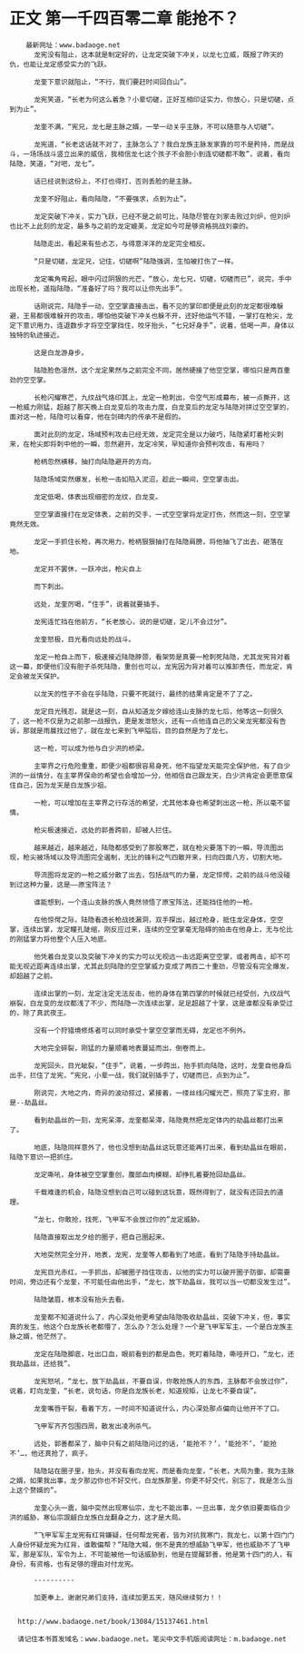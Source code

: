 # 正文 第一千四百零二章 能抢不？
        最新网址：www.badaoge.net
          龙宪没有阻止，这本就是制定好的，让龙定突破下冲关，以龙七立威，既报了昨天的仇，也能让龙定感受实力的飞跃。
      
          龙奎下意识就阻止，“不行，我们要赶时间回白山”。
      
          龙宪笑道，“长老为何这么着急？小辈切磋，正好互相印证实力，你放心，只是切磋，点到为止”。
      
          龙奎不满，“宪兄，龙七是主脉之婿，一举一动关乎主脉，不可以随意与人切磋”。
      
          龙宪道，“长老这话就不对了，主脉怎么了？我白龙族主脉发家靠的可不是矜持，而是战斗，一场场战斗竖立出来的威信，我相信龙七这个孩子不会胆小到连切磋都不敢”，说着，看向陆隐，笑道，“对吧，龙七”。
      
          话已经说到这份上，不打也得打，否则丢脸的是主脉。
      
          龙奎不好阻止，看向陆隐，“不要强求，点到为止”。
      
          龙定突破下冲关，实力飞跃，已经不是之前可比，陆隐尽管在刘家击败过刘炉，但刘炉也比不上此刻的龙定，最多与之前的龙定媲美，龙定如今可是够资格挑战刘豪的。
      
          陆隐走出，看起来有些忐忑，与得意洋洋的龙定完全相反。
      
          “只是切磋，龙定兄，记住，切磋啊”陆隐强调，生怕被打伤了一样。
      
          龙定嘴角弯起，眼中闪过阴狠的光芒，“放心，龙七兄，切磋，切磋而已”，说完，手中出现长枪，遥指陆隐，“准备好了吗？我可以让你先出手”。
      
          话刚说完，陆隐手一动，空空掌直接击出，看不见的掌印即便是此刻的龙定都很难躲避，王易都很难躲开的攻击，哪怕他突破下冲关也躲不开，还好他运气不错，一掌打在枪尖，龙定下意识用力，连退数步才将空空掌挡住，咬牙抬头，“七兄好身手”，说着，低喝一声，身体以独特的轨迹接近。
      
          这是白龙游身步。
      
          陆隐脸色凛然，这个龙定果然与之前完全不同，居然硬接了他空空掌，哪怕只是两百重劲的空空掌。
      
          长枪闪耀寒芒，九纹战气烙印其上，龙定一枪刺出，令空气形成幕布，被一点撕开，这一枪威力刚猛，超越了那天晚上白龙变后的攻击力度，白龙变后的龙定与陆隐对拼过空空掌的，面对这一枪，陆隐可以看穿，他在剑碑内的传承不是假的。
      
          面对此刻的龙定，场域预判攻击已经无效，龙定完全是以力破巧，陆隐紧盯着枪尖刺来，在枪尖即将刺中他的一瞬，忽然避开，龙定冷笑，早知道你会预判攻击，有用吗？
      
          枪柄忽然横移，抽打向陆隐避开的方向。
      
          陆隐场域突然爆发，长枪一击如陷入泥沼，趁此一瞬间，空空掌击出。
      
          龙定低喝，体表出现细密的龙纹，白龙变。
      
          空空掌直接打在龙定体表，之前的交手，一式空空掌将龙定打伤，然而这一刻，空空掌竟然无效。
      
          龙定一手抓住长枪，再次用力，枪柄狠狠抽打在陆隐肩膀，将他抽飞了出去，砸落在地。
      
          龙定并不罢休，一跃冲出，枪尖自上
      
          而下刺出。
      
          远处，龙奎厉喝，“住手”，说着就要插手。
      
          龙宪连忙挡在他前方，“长老放心，说的是切磋，定儿不会过分”。
      
          龙奎怒极，目光看向远处的战斗。
      
          龙定一枪自上而下，极速接近陆隐脖颈，看架势是真要一枪刺死陆隐，尤其龙宪背对着这一幕，即便他们没有胆子杀死陆隐，重创也可以，龙宪因为背对着可以推卸责任，而龙定，肯定会被龙天保护。
      
          以龙天的性子不会在乎陆隐，只要不死就行，最终的结果肯定是不了了之。
      
          龙定目光残忍，就是这一刻，自从知道龙夕嫁给连山支脉的龙七后，他等这一刻很久了，这一枪不仅是为之前那一战报仇，更是发泄怒火，还有一点他连自己的父亲龙宪都没有告诉，那就是雨晨找过他了，就在龙七来到飞甲隘后，目的自然是为了龙七。
      
          这一枪，可以成为他与白少洪的桥梁。
      
          主宰界之行危险重重，即便少祖都很容易身死，他不指望龙天能完全保护他，有了白少洪的一丝情分，在主宰界保命的希望也会增加一分，他相信自己跟龙天，白少洪肯定会更愿意保住自己，因为龙天是白龙族少祖。
      
          一枪，可以增加在主宰界之行存活的希望，尤其他本身也希望刺出这一枪，所以毫不留情。
      
          枪尖极速接近，远处的郭善跨前，却被人拦住。
      
          越来越近，越来越近，陆隐都感受到了那股寒芒，就在枪尖要落下的一瞬，导流图出现，枪尖被场域以及导流图完全遏制，无比的锋利之气四散开来，扫向四面八方，切割大地。
      
          导流图将龙定的一枪之威分散了出去，包括战气的力量，龙定惊愕，之前的战斗他没碰到过这种力量，这是——原宝阵法？
      
          谁能想到，一个连山支脉的族人竟然领悟了原宝阵法，还能挡住他的一枪。
      
          在他惊愕之际，陆隐看透长枪战技漏洞，双手探出，越过枪身，抵住龙定身体，空空掌，连续出掌，龙定瞳孔陡缩，刚反应过来，连续的空空掌毫无阻碍的拍击在他身上，无与伦比的刚猛掌力将他整个人压入地底。
      
          他凭着白龙变以及突破下冲关的实力可以无视远一击远距离空空掌，或者两击，却不可能无视近距离连续出掌，尤其此刻陆隐的空空掌威力变成了两百二十重劲，尽管没有完全爆发，却超越了之前。
      
          连续出掌的一刻，龙定注定无法反击，他的身体在第四掌的时候就已经受创，九纹战气崩裂，白龙变的龙纹都浅了不少，而陆隐一次连续出掌，足足超越了十掌，这是谁都没有承受过的，除了真武夜王。
      
          没有一个狩猎境修炼者可以同时承受十掌空空掌而无碍，龙定也不例外。
      
          大地完全碎裂，刚猛的力量顺着地表蔓延而出，倒卷而上。
      
          龙宪回头，目光眦裂，“住手”，说着，一步跨出，抬手抓向陆隐，这时，龙奎自他身后出手，拦住了龙宪，“宪兄，小辈一战，我们就别插手了，切磋而已，点到为止”。
      
          刚说完，大地之内，奇异的波动掠过，紧接着，一缕丝线闪耀光芒，照亮了军主府，那是--劫晶丝。
      
          看到劫晶丝的一刻，龙宪呆滞，龙奎都呆滞，陆隐竟然把龙定体内的劫晶丝都打出来了。
      
          地底，陆隐同样意外了，他也没想到劫晶丝这玩意还能再打出来，看到劫晶丝在眼前，陆隐下意识一把抓住。
      
          龙定嘶吼，身体被空空掌重创，腹部血肉模糊，却挣扎着要抢回劫晶丝。
      
          千载难逢的机会，陆隐没想到自己可以碰到这玩意，既然得到了，就没有还回去的道理。
      
          “龙七，你敢抢，找死，飞甲军不会放过你的”龙定威胁。
      
          陆隐直接取出龙夕给的圈子，把自己圈起来。
      
          大地突然完全分开，地表，龙宪，龙奎等人都看到了地底，看到了陆隐手持劫晶丝。
      
          龙宪目光赤红，一手抓出，却被圈子挡住攻击，以他的实力可以破开圈子防御，却需要时间，旁边还有个龙奎，不可能任由他出手，“龙七，放下劫晶丝，我可以当一切都没发生过”。
      
          陆隐皱眉，根本没有抬头去看。
      
          龙奎都不知道说什么了，内心深处他更希望由陆隐吸收劫晶丝，突破下冲关，但，事实真的发生，他这个白龙族长老都懵了，怎么办？怎么处理？一个是飞甲军军主，一个是白龙族主脉之婿，他茫然了。
      
          龙定在陆隐脚底，吐出口血，眼前看到的都是血色，死盯着陆隐，嘶哑开口，“龙七，还我劫晶丝，还给我”。
      
          龙宪怒吼，“龙七，放下劫晶丝，不要自误，你敢抢族人的东西，主脉都不会放过你”，说着，盯向龙奎，“长老，说句话，你是白龙族长老，知道规矩，让龙七不要自误”。
      
          龙奎嘴唇干裂，看着下方，一时间不知道说什么，内心深处那点偏向让他开不了口。
      
          飞甲军齐齐包围四周，散发出凌冽杀气。
      
          远处，郭善都呆了，脑中只有之前陆隐问过的话，‘能抢不？’，‘能抢不’，‘能抢不’…，他还真抢了，疯子。
      
          陆隐站在圈子里，抬头，并没有看向龙宪，而是看向龙奎，“长老，大局为重，我为主脉之婿，如果我出事，龙夕那边你也不好交代，白龙族那里，你更不好交代，别忘了，我是怎么当上这个赘婿的”。
      
          龙奎心头一震，脑中突然出现寒仙宗，龙七不能出事，一旦出事，龙夕依旧要面临白少洪的威胁，寒仙宗觊觎白龙族白龙翻身之力，这才是大局。
      
          “飞甲军军主龙宪有红背嫌疑，任何帮龙宪者，皆为对抗我寒门，我龙七，以第十四门门人身份怀疑龙宪为红背，谁敢偏帮？”陆隐大喊，倒不是真的想威胁飞甲军，他也威胁不了飞甲军，那是军队，军令为上，不可能被他一句话威胁到，他是在提醒郭善，他是第十四门的人，有身份，有资格，也有足够的理由对付龙宪。
      
          ----------
      
          加更奉上，谢谢兄弟们支持，连续加更五天，随风继续努力！！
      
      
      http://www.badaoge.net/book/13084/15137461.html
      
      请记住本书首发域名：www.badaoge.net。笔尖中文手机版阅读网址：m.badaoge.net